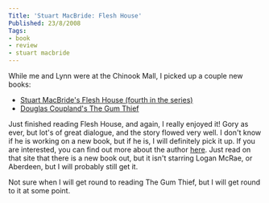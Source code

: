 ```yaml
---
Title: 'Stuart MacBride: Flesh House'
Published: 23/8/2008
Tags:
- book
- review
- stuart macbride
---
```


While me and Lynn were at the Chinook Mall, I picked up a couple new books:

- [Stuart MacBride's Flesh House (fourth in the series)](http://www.amazon.co.uk/Flesh-House-Stuart-MacBride/dp/0007244541/ref=sr_1_1?ie=UTF8&amp;s=books&amp;qid=1220410781&amp;sr=8-1)
- [Douglas Coupland's The Gum Thief](http://www.amazon.co.uk/Gum-Thief-Douglas-Coupland/dp/0747591881/ref=sr_1_1?ie=UTF8&amp;s=books&amp;qid=1220410890&amp;sr=1-1)

Just finished reading Flesh House, and again, I really enjoyed it! Gory as ever, but lot's of great dialogue, and the story flowed very well. I don't know if he is working on a new book, but if he is, I will definitely pick it up. If you are interested, you can find out more about the author [here](http://www.stuartmacbride.com/en/). Just read on that site that there is a new book out, but it isn't starring Logan McRae, or Aberdeen, but I will probably still get it.

Not sure when I will get round to reading The Gum Thief, but I will get round to it at some point.

